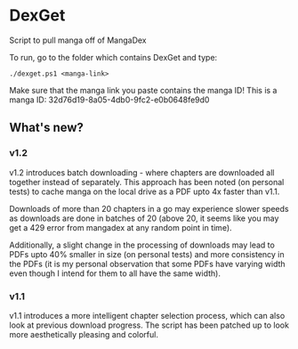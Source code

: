 # DexGet
Script to pull manga off of MangaDex

To run, go to the folder which contains DexGet and type:

```
./dexget.ps1 <manga-link>
```

Make sure that the manga link you paste contains the manga ID! This is a manga ID: 32d76d19-8a05-4db0-9fc2-e0b0648fe9d0

## What's new?

### v1.2
v1.2 introduces batch downloading - where chapters are downloaded all together instead of separately. This approach has been noted (on personal tests) to cache manga on the local drive as a PDF upto 4x faster than v1.1.

Downloads of more than 20 chapters in a go may experience slower speeds as downloads are done in batches of 20 (above 20, it seems like you may get a 429 error from mangadex at any random point in time).

Additionally, a slight change in the processing of downloads may lead to PDFs upto 40% smaller in size (on personal tests) and more consistency in the PDFs (it is my personal observation that some PDFs have varying width even though I intend for them to all have the same width).

### v1.1
v1.1 introduces a more intelligent chapter selection process, which can also look at previous download progress. The script has been patched up to look more aesthetically pleasing and colorful.
